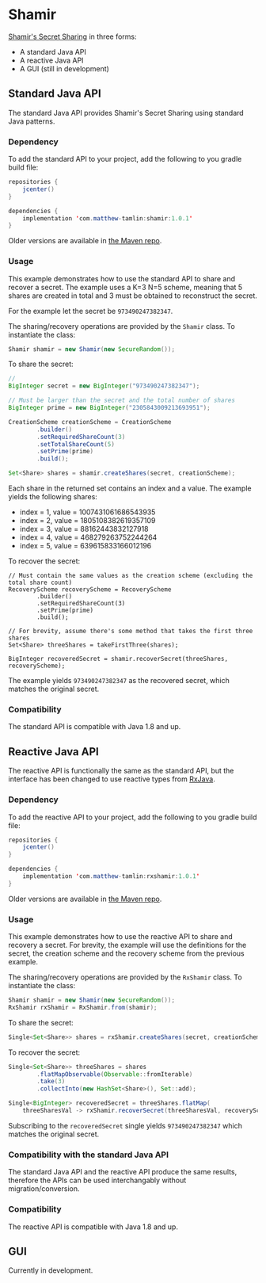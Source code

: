 # Shamir
[Shamir's Secret Sharing](https://en.wikipedia.org/wiki/Shamir%27s_Secret_Sharing) in three forms:
- A standard Java API
- A reactive Java API
- A GUI (still in development)

## Standard Java API
The standard Java API provides Shamir's Secret Sharing using standard Java patterns.

### Dependency
To add the standard API to your project, add the following to you gradle build file:
```java
repositories {
	jcenter()
}

dependencies {
	implementation 'com.matthew-tamlin:shamir:1.0.1'
}
```

Older versions are available in [the Maven repo](https://bintray.com/matthewtamlin/maven/Shamir).

### Usage
This example demonstrates how to use the standard API to share and recover a secret. The example uses a K=3 N=5 scheme, meaning that 5 shares are created in total and 3 must be obtained to reconstruct the secret. 

For the example let the secret be `973490247382347`. 

The sharing/recovery operations are provided by the `Shamir` class. To instantiate the class:
```java
Shamir shamir = new Shamir(new SecureRandom());
```

To share the secret:
```java
// 
BigInteger secret = new BigInteger("973490247382347");

// Must be larger than the secret and the total number of shares
BigInteger prime = new BigInteger("2305843009213693951");

CreationScheme creationScheme = CreationScheme
		.builder()
		.setRequiredShareCount(3)
		.setTotalShareCount(5)
		.setPrime(prime)
		.build();

Set<Share> shares = shamir.createShares(secret, creationScheme);
```

Each share in the returned set contains an index and a value. The example yields the following shares:
- index = 1, value = 1007431061686543935
- index = 2, value = 1805108382619357109
- index = 3, value = 88162443832127918
- index = 4, value = 468279263752244264
- index = 5, value = 639615833166012196

To recover the secret:
```
// Must contain the same values as the creation scheme (excluding the total share count)
RecoveryScheme recoveryScheme = RecoveryScheme
		.builder()
		.setRequiredShareCount(3)
		.setPrime(prime)
		.build();

// For brevity, assume there's some method that takes the first three shares
Set<Share> threeShares = takeFirstThree(shares);

BigInteger recoveredSecret = shamir.recoverSecret(threeShares, recoveryScheme);
```

The example yields `973490247382347` as the recovered secret, which matches the original secret.

### Compatibility
The standard API is compatible with Java 1.8 and up.

## Reactive Java API
The reactive API is functionally the same as the standard API, but the interface has been changed to use reactive types from [RxJava](https://github.com/ReactiveX/RxJava).

### Dependency
To add the reactive API to your project, add the following to you gradle build file:
```java
repositories {
	jcenter()
}

dependencies {
	implementation 'com.matthew-tamlin:rxshamir:1.0.1'
}
```

Older versions are available in [the Maven repo](https://bintray.com/matthewtamlin/maven/RxShamir).

### Usage
This example demonstrates how to use the reactive API to share and recovery a secret. For brevity, the example will use the definitions for the secret, the creation scheme and the recovery scheme from the previous example.

The sharing/recovery operations are provided by the `RxShamir` class. To instantiate the class:
```java
Shamir shamir = new Shamir(new SecureRandom());
RxShamir rxShamir = RxShamir.from(shamir);
```

To share the secret:
```java
Single<Set<Share>> shares = rxShamir.createShares(secret, creationScheme);
```

To recover the secret:
```java
Single<Set<Share>> threeShares = shares
		.flatMapObservable(Observable::fromIterable)
		.take(3)
		.collectInto(new HashSet<Share>(), Set::add);

Single<BigInteger> recoveredSecret = threeShares.flatMap(
	threeSharesVal -> rxShamir.recoverSecret(threeSharesVal, recoveryScheme));
```

Subscribing to the `recoveredSecret` single yields `973490247382347` which matches the original secret.

### Compatibility with the standard Java API
The standard Java API and the reactive API produce the same results, therefore the APIs can be used interchangably without migration/conversion.

### Compatibility
The reactive API is compatible with Java 1.8 and up.

## GUI
Currently in development.